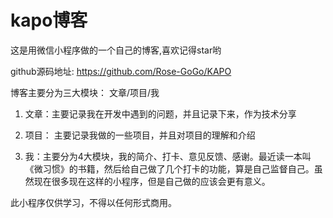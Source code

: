 # kapo博客

这是用微信小程序做的一个自己的博客,喜欢记得star哟

github源码地址: https://github.com/Rose-GoGo/KAPO

博客主要分为三大模块： 文章/项目/我

1. 文章：主要记录我在开发中遇到的问题，并且记录下来，作为技术分享

2. 项目： 主要记录我做的一些项目，并且对项目的理解和介绍

3. 我：主要分为4大模块，我的简介、打卡、意见反馈、感谢。最近读一本叫《微习惯》的书籍，然后给自己做了几个打卡的功能，算是自己监督自己。虽然现在很多现在这样的小程序，但是自己做的应该会更有意义。


此小程序仅供学习，不得以任何形式商用。


